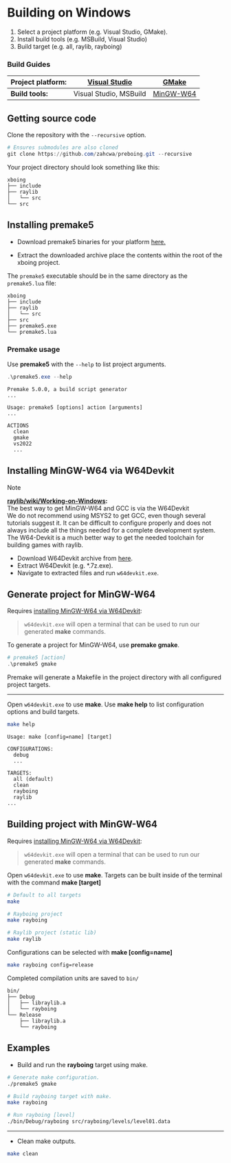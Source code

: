 # Building on Windows
1. Select a project platform (e.g. Visual Studio, GMake).
2. Install build tools (e.g. MSBuild, Visual Studio)
3. Build target (e.g. all, raylib, rayboing)

### Build Guides
| **Project platform:** | [Visual Studio][Visual Studio Platform] | [GMake] |
| --- | --- | -- |
| **Build tools:** | Visual Studio, MSBuild | [MinGW-W64]

[Visual Studio Platform]:(#generate_project_for_visual_studio)
[GMake]:(#generate-project-for-mingw-w64)
[MinGW-W64]:(#building-project-with-mingw-w64)

## Getting source code
Clone the repository with the `--recursive` option.
```powershell
# Ensures submodules are also cloned
git clone https://github.com/zahcwa/preboing.git --recursive
```
Your project directory should look something like this:
```
xboing
├── include
├── raylib
│   └── src
└── src
```

## Installing premake5
* Download premake5 binaries for your platform [here.](https://premake.github.io/download)

* Extract the downloaded archive place the contents within the root of the xboing project.

The `premake5` executable should be in the same directory as the `premake5.lua` file:

```
xboing
├── include
├── raylib
│   └── src
├── src
├── premake5.exe
└── premake5.lua
```

### Premake usage
Use **premake5** with the `--help` to list project arguments.
```powershell
.\premake5.exe --help
```
```
Premake 5.0.0, a build script generator
...

Usage: premake5 [options] action [arguments]
...

ACTIONS
  clean
  gmake
  vs2022
  ...
```

## Installing MinGW-W64 via W64Devkit

> [!NOTE]
> **[raylib/wiki/Working-on-Windows](https://github.com/raysan5/raylib/wiki/Working-on-Windows):** \
> The best way to get MinGW-W64 and GCC is via the W64Devkit \
> We do not recommend using MSYS2 to get GCC, even though several tutorials suggest it. It can be difficult to configure properly and does not always include all the things needed for a complete development system. The W64-Devkit is a much better way to get the needed toolchain for building games with raylib.

* Download W64Devkit archive from [here](https://github.com/skeeto/w64devkit/releases).
* Extract W64Devkit (e.g. *.7z.exe).
* Navigate to extracted files and run `w64devkit.exe`.

## Generate project for MinGW-W64
Requires [installing MinGW-W64 via W64Devkit](#installing-mingw-w64-via-w64devkit):

>`w64devkit.exe` will open a terminal that can be used to run our generated **make** commands.

To generate a project for MinGW-W64, use **premake gmake**.
```powershell
# premake5 [action]
.\premake5 gmake
```
Premake will generate a Makefile in the project directory with all configured project targets.

---

Open `w64devkit.exe` to use **make**. Use **make help** to list configuration options and build targets.
```sh
make help
```
```
Usage: make [config=name] [target]

CONFIGURATIONS:
  debug
  ...

TARGETS:
  all (default)
  clean
  rayboing
  raylib
...
```

## Building project with MinGW-W64
Requires [installing MinGW-W64 via W64Devkit](#installing-mingw-w64-via-w64devkit):
>`w64devkit.exe` will open a terminal that can be used to run our generated **make** commands.

Open `w64devkit.exe` to use **make**. Targets can be built inside of the terminal with the command **make [target]**
```sh
# Default to all targets
make

# Rayboing project
make rayboing

# Raylib project (static lib)
make raylib
```

Configurations can be selected with **make [config=name]**
```sh
make rayboing config=release
```

Completed compilation units are saved to `bin/`
```
bin/
├── Debug
│   ├── libraylib.a
│   └── rayboing
└── Release
    ├── libraylib.a
    └── rayboing
```

## Examples

* Build and run the **rayboing** target using make.

```sh
# Generate make configuration.
./premake5 gmake

# Build rayboing target with make.
make rayboing

# Run rayboing [level]
./bin/Debug/rayboing src/rayboing/levels/level01.data
```
---
* Clean make outputs.
```sh
make clean
```
